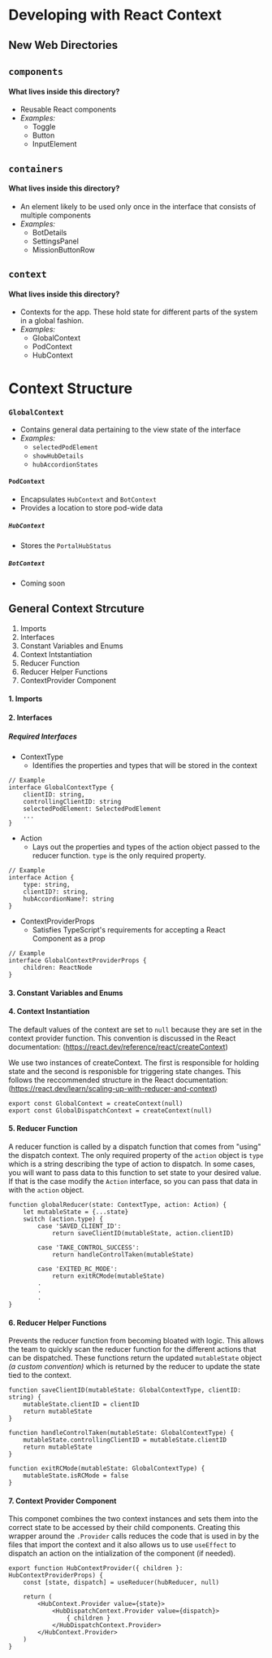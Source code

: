 # Developing with React Context
## New Web Directories
## `components`
#### What lives inside this directory?
* Reusable React components
* *Examples:*
    * Toggle
    * Button
    * InputElement

## `containers`
#### What lives inside this directory?
* An element likely to be used only once in the interface that consists of multiple components
* *Examples:*
    * BotDetails
    * SettingsPanel
    * MissionButtonRow

## `context`
#### What lives inside this directory?
* Contexts for the app. These hold state for different parts of the system in a global fashion.
* *Examples:*
    * GlobalContext
    * PodContext
    * HubContext
# Context Structure
### `GlobalContext`
* Contains general data pertaining to the view state of the interface
* *Examples:*
    * `selectedPodElement`
    * `showHubDetails`
    * `hubAccordionStates`
#### `PodContext`
* Encapsulates `HubContext` and `BotContext`
* Provides a location to store pod-wide data
##### `HubContext`
* Stores the `PortalHubStatus`
##### `BotContext`
* Coming soon

## General Context Strcuture
1. Imports
2. Interfaces
3. Constant Variables and Enums
4. Context Intstantiation
5. Reducer Function
6. Reducer Helper Functions
7. ContextProvider Component


#### 1. Imports
#### 2. Interfaces
##### Required Interfaces
* ContextType
    * Identifies the properties and types that will be stored in the context
```
// Example
interface GlobalContextType {
    clientID: string,
    controllingClientID: string
    selectedPodElement: SelectedPodElement
    ...
}
```
* Action
    * Lays out the properties and types of the action object passed to the reducer function. `type` is the only required property.
```
// Example
interface Action {
    type: string,
    clientID?: string,
    hubAccordionName?: string
}
```
* ContextProviderProps
    * Satisfies TypeScript's requirements for accepting a React Component as a prop
```
// Example
interface GlobalContextProviderProps {
    children: ReactNode
}
```

#### 3. Constant Variables and Enums
#### 4. Context Instantiation
The default values of the context are set to `null` because they are set in the context provider function. This convention is discussed in the React documentation: (https://react.dev/reference/react/createContext)

We use two instances of createContext. The first is responsible for holding state and the second is responisble for triggering state changes. This follows the reccommended structure in the React documentation: (https://react.dev/learn/scaling-up-with-reducer-and-context)
```
export const GlobalContext = createContext(null)
export const GlobalDispatchContext = createContext(null)
```

#### 5. Reducer Function
A reducer function is called by a dispatch function that comes from "using" the dispatch context. The only required property of the `action` object is `type` which is a string describing the type of action to dispatch. In some cases, you will want to pass data to this function to set state to your desired value. If that is the case modify the `Action` interface, so you can pass that data in with the `action` object.   
```
function globalReducer(state: ContextType, action: Action) {
    let mutableState = {...state}
    switch (action.type) {
        case 'SAVED_CLIENT_ID':
            return saveClientID(mutableState, action.clientID)

        case 'TAKE_CONTROL_SUCCESS':
            return handleControlTaken(mutableState)
            
        case 'EXITED_RC_MODE':
            return exitRCMode(mutableState)
        .
        .
        .
}
```

#### 6. Reducer Helper Functions
Prevents the reducer function from becoming bloated with logic. This allows the team to quickly scan the reducer function for the different actions that can be dispatched. These functions return the updated `mutableState` object *(a custom convention)* which is returned by the reducer to update the state tied to the context.
```
function saveClientID(mutableState: GlobalContextType, clientID: string) {
    mutableState.clientID = clientID
    return mutableState
}

function handleControlTaken(mutableState: GlobalContextType) {
    mutableState.controllingClientID = mutableState.clientID
    return mutableState
}

function exitRCMode(mutableState: GlobalContextType) {
    mutableState.isRCMode = false
}
```

#### 7. Context Provider Component
This componet combines the two context instances and sets them into the correct state to be accessed by their child components. Creating this wrapper around the `.Provider` calls reduces the code that is used in by the files that import the context and it also allows us to use `useEffect` to dispatch an action on the intialization of the component (if needed).
```
export function HubContextProvider({ children }: HubContextProviderProps) {
    const [state, dispatch] = useReducer(hubReducer, null)

    return (
        <HubContext.Provider value={state}>
            <HubDispatchContext.Provider value={dispatch}>
                { children }
            </HubDispatchContext.Provider>
        </HubContext.Provider>
    )
}
```

